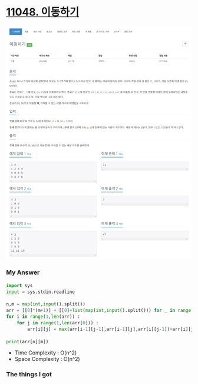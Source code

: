 # [11048. 이동하기](https://www.acmicpc.net/problem/11048)

![image](Problem.png)



### My Answer

```python
import sys
input = sys.stdin.readline

n,m = map(int,input().split())
arr = [[0]*(m+1)] + [[0]+list(map(int,input().split())) for _ in range(n)]
for i in range(1,len(arr)) : 
    for j in range(1,len(arr[0])) : 
        arr[i][j] = max(arr[i-1][j-1],arr[i-1][j],arr[i][j-1])+arr[i][j]
    
print(arr[n][m])
```

* Time Complexity : O(n^2)
* Space Complexity : O(n^2)



### The things I got
